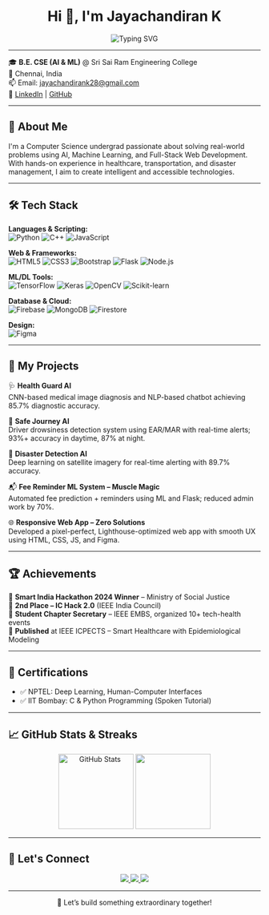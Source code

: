 <h1 align="center">
  Hi 👋, I'm Jayachandiran K
</h1>

<p align="center">
  <img src="https://readme-typing-svg.demolab.com?font=Fira+Code&weight=500&size=24&pause=1000&center=true&vCenter=true&width=435&lines=AI+%7C+ML+%7C+DL+Enthusiast;Full-Stack+Web+Developer;Hackathon+Winner+%26+Team+Lead;Always+Building+Impactful+Tech+%F0%9F%92%BB" alt="Typing SVG" />
</p>

---

🎓 **B.E. CSE (AI & ML)** @ Sri Sai Ram Engineering College  
📍 Chennai, India  
📫 Email: [jayachandirank28@gmail.com](mailto:jayachandirank28@gmail.com)  
🔗 [LinkedIn](https://www.linkedin.com/in/jayachandiran-kumar) | [GitHub](https://github.com/Jay-2808)

---

## 🚀 About Me
I'm a Computer Science undergrad passionate about solving real-world problems using AI, Machine Learning, and Full-Stack Web Development. With hands-on experience in healthcare, transportation, and disaster management, I aim to create intelligent and accessible technologies.

---

## 🛠️ Tech Stack

**Languages & Scripting:**  
![Python](https://img.shields.io/badge/Python-3670A0?style=flat&logo=python&logoColor=white) 
![C++](https://img.shields.io/badge/C%2B%2B-00599C?style=flat&logo=c%2B%2B&logoColor=white) 
![JavaScript](https://img.shields.io/badge/JavaScript-F7DF1E?style=flat&logo=javascript&logoColor=black)

**Web & Frameworks:**  
![HTML5](https://img.shields.io/badge/HTML5-E34F26?style=flat&logo=html5&logoColor=white)
![CSS3](https://img.shields.io/badge/CSS3-1572B6?style=flat&logo=css3&logoColor=white)
![Bootstrap](https://img.shields.io/badge/Bootstrap-563D7C?style=flat&logo=bootstrap&logoColor=white)
![Flask](https://img.shields.io/badge/Flask-black?style=flat&logo=flask&logoColor=white)
![Node.js](https://img.shields.io/badge/Node.js-339933?style=flat&logo=node.js&logoColor=white)

**ML/DL Tools:**  
![TensorFlow](https://img.shields.io/badge/TensorFlow-FF6F00?style=flat&logo=tensorflow&logoColor=white)
![Keras](https://img.shields.io/badge/Keras-D00000?style=flat&logo=keras&logoColor=white)
![OpenCV](https://img.shields.io/badge/OpenCV-5C3EE8?style=flat&logo=opencv&logoColor=white)
![Scikit-learn](https://img.shields.io/badge/Scikit--Learn-F7931E?style=flat&logo=scikit-learn&logoColor=white)

**Database & Cloud:**  
![Firebase](https://img.shields.io/badge/Firebase-FFCA28?style=flat&logo=firebase&logoColor=black)
![MongoDB](https://img.shields.io/badge/MongoDB-4EA94B?style=flat&logo=mongodb&logoColor=white)
![Firestore](https://img.shields.io/badge/Firestore-FF6F00?style=flat&logo=google-cloud&logoColor=white)

**Design:**  
![Figma](https://img.shields.io/badge/Figma-F24E1E?style=flat&logo=figma&logoColor=white)

---

## 🧠 My Projects

🩺 **Health Guard AI**  
CNN-based medical image diagnosis and NLP-based chatbot achieving 85.7% diagnostic accuracy.

🚗 **Safe Journey AI**  
Driver drowsiness detection system using EAR/MAR with real-time alerts; 93%+ accuracy in daytime, 87% at night.

🌊 **Disaster Detection AI**  
Deep learning on satellite imagery for real-time alerting with 89.7% accuracy.

📬 **Fee Reminder ML System – Muscle Magic**  
Automated fee prediction + reminders using ML and Flask; reduced admin work by 70%.

🌐 **Responsive Web App – Zero Solutions**  
Developed a pixel-perfect, Lighthouse-optimized web app with smooth UX using HTML, CSS, JS, and Figma.

---

## 🏆 Achievements

🏅 **Smart India Hackathon 2024 Winner** – Ministry of Social Justice  
🥈 **2nd Place – IC Hack 2.0** (IEEE India Council)  
💼 **Student Chapter Secretary** – IEEE EMBS, organized 10+ tech-health events  
📝 **Published** at IEEE ICPECTS – Smart Healthcare with Epidemiological Modeling

---

## 📜 Certifications

- ✅ NPTEL: Deep Learning, Human-Computer Interfaces  
- ✅ IIT Bombay: C & Python Programming (Spoken Tutorial)

---

## 📈 GitHub Stats & Streaks

<p align="center">
  <img src="https://github-readme-stats.vercel.app/api?username=Jay-2808&show_icons=true&theme=radical" alt="GitHub Stats" height="150" />
  <img src="https://github-readme-streak-stats.herokuapp.com/?user=Jay-2808&theme=radical" height="150" />
</p>

---

## 🔗 Let's Connect

<p align="center">
  <a href="https://www.linkedin.com/in/jayachandiran-kumar" target="_blank">
    <img src="https://img.shields.io/badge/LinkedIn-blue?style=flat&logo=linkedin" />
  </a>
  <a href="mailto:jayachandirank28@gmail.com">
    <img src="https://img.shields.io/badge/Gmail-red?style=flat&logo=gmail&logoColor=white" />
  </a>
  <a href="https://github.com/Jay-2808">
    <img src="https://img.shields.io/badge/GitHub-black?style=flat&logo=github" />
  </a>
</p>

---

<p align="center">
  🚀 Let’s build something extraordinary together!
</p>
